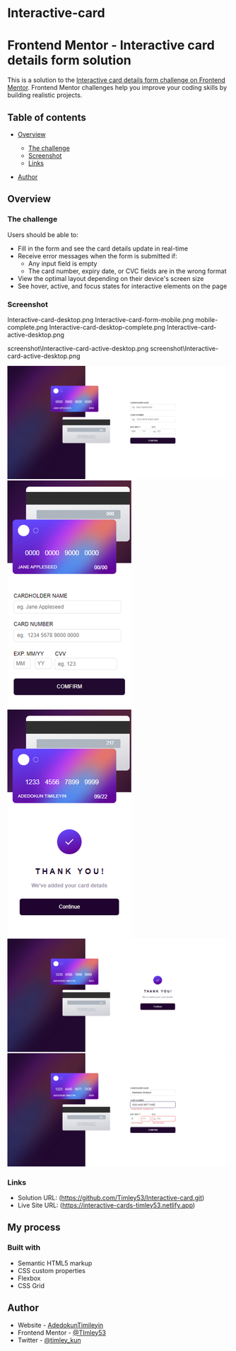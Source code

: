 # Interactive-card

# Frontend Mentor - Interactive card details form solution

This is a solution to the [Interactive card details form challenge on Frontend Mentor](https://www.frontendmentor.io/challenges/interactive-card-details-form-XpS8cKZDWw). Frontend Mentor challenges help you improve your coding skills by building realistic projects.

## Table of contents

- [Overview](#overview)

  - [The challenge](#the-challenge)
  - [Screenshot](#screenshot)
  - [Links](#links)

- [Author](#author)

## Overview

### The challenge

Users should be able to:

- Fill in the form and see the card details update in real-time
- Receive error messages when the form is submitted if:
  - Any input field is empty
  - The card number, expiry date, or CVC fields are in the wrong format
- View the optimal layout depending on their device's screen size
- See hover, active, and focus states for interactive elements on the page

### Screenshot

Interactive-card-desktop.png
Interactive-card-form-mobile.png
mobile-complete.png
Interactive-card-desktop-complete.png
Interactive-card-active-desktop.png

screenshot\Interactive-card-active-desktop.png
screenshot\Interactive-card-active-desktop.png

![](./Interactive-card-desktop.png)
![](./Interactive-card-form-mobile.png)
![](./mobile-complete.png)
![](./Interactive-card-desktop-complete.png)
![](./Interactive-card-active-desktop.png)

### Links

- Solution URL: (https://github.com/Timley53/Interactive-card.git)
- Live Site URL: (https://interactive-cards-timley53.netlify.app)

## My process

### Built with

- Semantic HTML5 markup
- CSS custom properties
- Flexbox
- CSS Grid

## Author

- Website - [AdedokunTimileyin](https://www.linkedin.com/in/timileyin-adedokun-35b36b219)
- Frontend Mentor - [@TImley53](https://www.frontendmentor.io/profile/yourusername)
- Twitter - [@timley_kun](https://www.twitter.com/yourusername)
